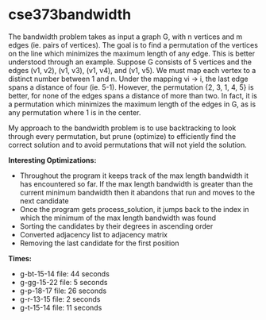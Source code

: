 # cse373bandwidth

The bandwidth problem takes as input a graph G, with n vertices and m edges (ie. pairs of vertices).
The goal is to find a permutation of the vertices on the line which minimizes the maximum length of any
edge. This is better understood through an example. Suppose G consists of 5 vertices and the edges (v1, v2),
(v1, v3), (v1, v4), and (v1, v5). We must map each vertex to a distinct number between 1 and n. Under the
mapping vi → i, the last edge spans a distance of four (ie. 5-1). However, the permutation {2, 3, 1, 4, 5} 
is better, for none of the edges spans a distance of more than two. In fact, it is a permutation which 
minimizes the maximum length of the edges in G, as is any permutation where 1 is in the center.

My approach to the bandwidth problem is to use backtracking to look through every permutation, but 
prune (optimize) to efficiently find the correct solution and to avoid permutations that will not yield the solution.

**Interesting Optimizations:**   
* Throughout the program it keeps track of the max length bandwidth it has encountered so far. If the  max length bandwidth is greater than the current minimum bandwidth then it abandons that run and moves to the next candidate  
* Once the program gets process_solution, it jumps back to the index in which the minimum of the max length bandwidth was found  
* Sorting the candidates by their degrees in ascending order  
* Converted adjacency list to adjacency matrix  
* Removing the last candidate for the first position  

**Times:**    
* g-bt-15-14 file:  44 seconds  
* g-gg-15-22 file: 5 seconds  
* g-p-18-17 file: 26 seconds  
* g-r-13-15 file: 2 seconds  
* g-t-15-14 file: 11 seconds  
